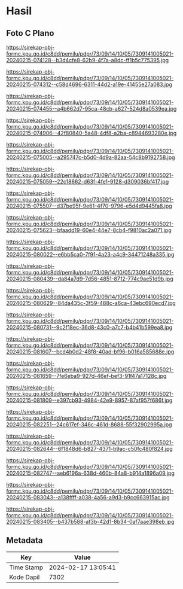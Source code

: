 # Hasil

## Foto C Plano

https://sirekap-obj-formc.kpu.go.id/c8dd/pemilu/pdpr/73/09/14/10/05/7309141005021-20240215-074128--b3d4cfe8-62b9-4f7a-a8dc-ff1b5c775395.jpg

https://sirekap-obj-formc.kpu.go.id/c8dd/pemilu/pdpr/73/09/14/10/05/7309141005021-20240215-074312--c58d4696-6311-44d2-a19e-41455e27a083.jpg

https://sirekap-obj-formc.kpu.go.id/c8dd/pemilu/pdpr/73/09/14/10/05/7309141005021-20240215-074455--a4b662d7-95ca-48cb-a627-524d8a0539ea.jpg

https://sirekap-obj-formc.kpu.go.id/c8dd/pemilu/pdpr/73/09/14/10/05/7309141005021-20240215-074906--42f80840-5a48-4df8-a2ba-c8944693280e.jpg

https://sirekap-obj-formc.kpu.go.id/c8dd/pemilu/pdpr/73/09/14/10/05/7309141005021-20240215-075005--a295747c-b5d0-4d9a-82aa-54c8b9192758.jpg

https://sirekap-obj-formc.kpu.go.id/c8dd/pemilu/pdpr/73/09/14/10/05/7309141005021-20240215-075059--22c18662-d63f-4fe1-9128-d309036bf417.jpg

https://sirekap-obj-formc.kpu.go.id/c8dd/pemilu/pdpr/73/09/14/10/05/7309141005021-20240215-075507--d37be95f-9e61-4f70-9796-e5d4d9445fa8.jpg

https://sirekap-obj-formc.kpu.go.id/c8dd/pemilu/pdpr/73/09/14/10/05/7309141005021-20240215-075623--bfaadd19-60e4-44e7-8cb4-f9810ac2a071.jpg

https://sirekap-obj-formc.kpu.go.id/c8dd/pemilu/pdpr/73/09/14/10/05/7309141005021-20240215-080022--e6bb5ca0-7f91-4a23-a4c9-34471248a335.jpg

https://sirekap-obj-formc.kpu.go.id/c8dd/pemilu/pdpr/73/09/14/10/05/7309141005021-20240215-080439--da84a7d9-7d56-4851-8712-774c9ae51d9b.jpg

https://sirekap-obj-formc.kpu.go.id/c8dd/pemilu/pdpr/73/09/14/10/05/7309141005021-20240215-080629--84da435c-3f59-488c-a6ca-43ebc690ecd7.jpg

https://sirekap-obj-formc.kpu.go.id/c8dd/pemilu/pdpr/73/09/14/10/05/7309141005021-20240215-080731--9c2f18ec-36d8-43c0-a7c7-b4b41b599ea8.jpg

https://sirekap-obj-formc.kpu.go.id/c8dd/pemilu/pdpr/73/09/14/10/05/7309141005021-20240215-081607--bcd4b0d2-48f8-40ad-bf96-b016a585688e.jpg

https://sirekap-obj-formc.kpu.go.id/c8dd/pemilu/pdpr/73/09/14/10/05/7309141005021-20240215-081659--7fe6eba9-927d-46ef-bef3-91f47a17128c.jpg

https://sirekap-obj-formc.kpu.go.id/c8dd/pemilu/pdpr/73/09/14/10/05/7309141005021-20240215-081809--e397cb93-4984-42e9-8957-87af957f686f.jpg

https://sirekap-obj-formc.kpu.go.id/c8dd/pemilu/pdpr/73/09/14/10/05/7309141005021-20240215-082251--24c617ef-346c-461d-8688-55f32902995a.jpg

https://sirekap-obj-formc.kpu.go.id/c8dd/pemilu/pdpr/73/09/14/10/05/7309141005021-20240215-082644--6f1848d6-b827-4371-b9ac-c50fc480f824.jpg

https://sirekap-obj-formc.kpu.go.id/c8dd/pemilu/pdpr/73/09/14/10/05/7309141005021-20240215-082747--aeb6196a-638d-460b-84a8-b914a1896a09.jpg

https://sirekap-obj-formc.kpu.go.id/c8dd/pemilu/pdpr/73/09/14/10/05/7309141005021-20240215-083043--a138ffff-a038-4a56-a9d3-b9cc663915ac.jpg

https://sirekap-obj-formc.kpu.go.id/c8dd/pemilu/pdpr/73/09/14/10/05/7309141005021-20240215-083405--b437b588-af3b-42d1-8b34-0af7aae398eb.jpg


## Metadata

| Key        | Value               |
| ---------- | ------------------- |
| Time Stamp | 2024-02-17 13:05:41 |
| Kode Dapil | 7302                |



